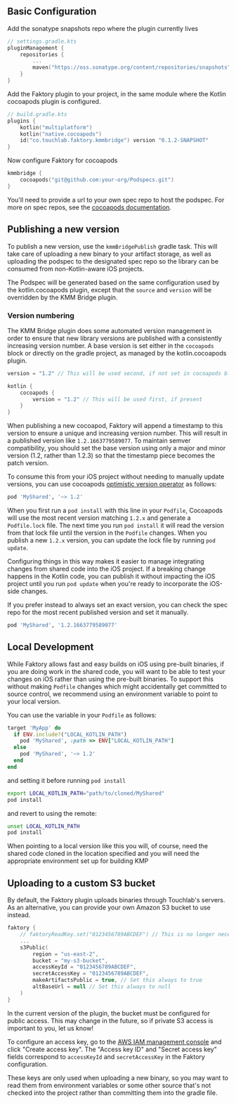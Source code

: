## Basic Configuration

Add the sonatype snapshots repo where the plugin currently lives

```kotlin
// settings.gradle.kts
pluginManagement {
    repositories {
        ...
        maven("https://oss.sonatype.org/content/repositories/snapshots")
    }
}
```

Add the Faktory plugin to your project, in the same module where the Kotlin cocoapods plugin is configured.

```kotlin
// build.gradle.kts
plugins {
    kotlin("multiplatform")
    kotlin("native.cocoapods")
    id("co.touchlab.faktory.kmmbridge") version "0.1.2-SNAPSHOT"
}
```

Now configure Faktory for cocoapods

```kotlin
kmmbridge {
    cocoapods("git@github.com:your-org/Podspecs.git")
}
```

You'll need to provide a url to your own spec repo to host the podspec. For more on spec repos, see
the [cocoapods documentation](https://guides.cocoapods.org/making/private-cocoapods.html).

## Publishing a new version

To publish a new version, use the `kmmBridgePublish` gradle task.
This will take care of uploading a new binary to your artifact storage, as well as uploading the podspec to the designated
spec repo so the library can be consumed from non-Kotlin-aware iOS projects.

The Podspec will be generated based on the same configuration used by the kotlin.cocoapods plugin, except that
the `source` and `version` will be overridden by the KMM Bridge plugin.

### Version numbering

The KMM Bridge plugin does some automated version management in order to ensure that new library versions are published
with a consistently increasing version number. A base version is set either in the `cocoapods` block or directly on the
gradle project, as managed by the kotlin.cocoapods plugin.

```kotlin
version = "1.2" // This will be used second, if not set in cocoapods block

kotlin {
    cocoapods {
        version = "1.2" // This will be used first, if present
    }
}

```

When publishing a new cocoapod, Faktory will append a timestamp to this version to ensure a unique and increasing
version number. This will result in a published version like `1.2.1663779589077`. To maintain semver compatibility, you
should set the base version using only a major and minor version (1.2, rather than 1.2.3) so that the timestamp piece
becomes the patch version.

To consume this from your iOS project without needing to manually update versions, you can use
cocoapods [optimistic version operator](https://guides.cocoapods.org/using/the-podfile.html#specifying-pod-versions) as
follows:

```ruby
pod 'MyShared', '~> 1.2'
```

When you first run a `pod install` with this line in your `Podfile`, Cocoapods will use the most recent version
matching `1.2.x` and generate a `Podfile.lock` file. The next time you run `pod install` it will read the version from
that lock file until the version in the `Podfile` changes. When you publish a new `1.2.x` version, you can update the
lock file by running `pod update`.

Configuring things in this way makes it easier to manage integrating changes from shared code into the iOS project. If a
breaking change happens in the Kotlin code, you can publish it without impacting the iOS project until you
run `pod update` when you're ready to incorporate the iOS-side changes.

If you prefer instead to always set an exact version, you can check the spec repo for the most recent published version
and set it manually.

```ruby
pod 'MyShared', '1.2.1663779589077'
```

## Local Development

While Faktory allows fast and easy builds on iOS using pre-built binaries, if you are doing work in the shared code, you
will want to be able to test your changes on iOS rather than using the pre-built binaries. To support this without
making `Podfile` changes which might accidentally get committed to source control, we recommend using an environment
variable to point to your local version.

You can use the variable in your `Podfile` as follows:

```ruby
target 'MyApp' do
  if ENV.include?("LOCAL_KOTLIN_PATH")
    pod 'MyShared', :path => ENV["LOCAL_KOTLIN_PATH"]
  else
    pod 'MyShared', '~> 1.2'
  end
end
```

and setting it before running `pod install`

```sh
export LOCAL_KOTLIN_PATH="path/to/cloned/MyShared"
pod install
```

and revert to using the remote:

```sh
unset LOCAL_KOTLIN_PATH
pod install
```

When pointing to a local version like this you will, of course, need the shared code cloned in the location specified
and you will need the appropriate environment set up for building KMP

## Uploading to a custom S3 bucket

By default, the Faktory plugin uploads binaries through Touchlab's servers. As an alternative, you can provide your own
Amazon S3 bucket to use instead.

<!-- TODO clean up this configuration -->

```kotlin
faktory {
    // faktoryReadKey.set("0123456789ABCDEF") // This is no longer necessary
    ...
    s3Public(
        region = "us-east-2",
        bucket = "my-s3-bucket",
        accessKeyId = "0123456789ABCDEF",
        secretAccessKey = "0123456789ABCDEF",
        makeArtifactsPublic = true, // Set this always to true
        altBaseUrl = null // Set this always to null
    )
}
```

In the current version of the plugin, the bucket must be configured for public access. This may change in the future, so
if private S3 access is important to you, let us know! <!-- TODO contact link -->

To configure an access key, go to
the [AWS IAM management console](https://console.aws.amazon.com/iam/home#/security_credentials) and click "Create access
key". The "Access key ID" and "Secret access key" fields correspond to `accessKeyId` and `secretAccessKey` in the
Faktory configuration.

These keys are only used when uploading a new binary, so you may want to read them from environment variables or some
other source that's not checked into the project rather than committing them into the gradle file.
